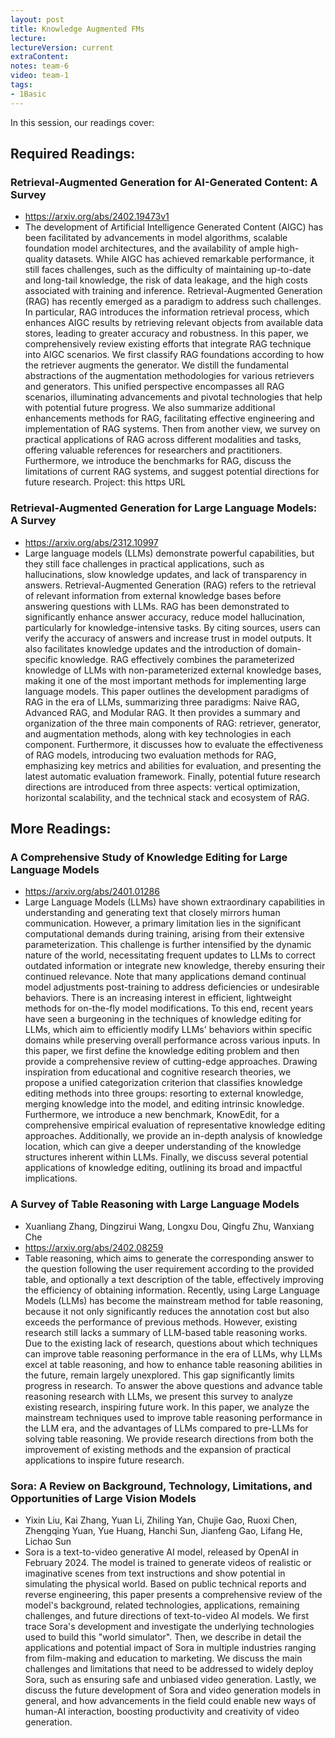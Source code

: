 ```yaml
---
layout: post
title: Knowledge Augmented FMs 
lecture: 
lectureVersion: current
extraContent: 
notes: team-6
video: team-1
tags:
- 1Basic
---
```


In this session, our readings cover: 

## Required Readings: 


### Retrieval-Augmented Generation for AI-Generated Content: A Survey
+ https://arxiv.org/abs/2402.19473v1
+ The development of Artificial Intelligence Generated Content (AIGC) has been facilitated by advancements in model algorithms, scalable foundation model architectures, and the availability of ample high-quality datasets. While AIGC has achieved remarkable performance, it still faces challenges, such as the difficulty of maintaining up-to-date and long-tail knowledge, the risk of data leakage, and the high costs associated with training and inference. Retrieval-Augmented Generation (RAG) has recently emerged as a paradigm to address such challenges. In particular, RAG introduces the information retrieval process, which enhances AIGC results by retrieving relevant objects from available data stores, leading to greater accuracy and robustness. In this paper, we comprehensively review existing efforts that integrate RAG technique into AIGC scenarios. We first classify RAG foundations according to how the retriever augments the generator. We distill the fundamental abstractions of the augmentation methodologies for various retrievers and generators. This unified perspective encompasses all RAG scenarios, illuminating advancements and pivotal technologies that help with potential future progress. We also summarize additional enhancements methods for RAG, facilitating effective engineering and implementation of RAG systems. Then from another view, we survey on practical applications of RAG across different modalities and tasks, offering valuable references for researchers and practitioners. Furthermore, we introduce the benchmarks for RAG, discuss the limitations of current RAG systems, and suggest potential directions for future research. Project: this https URL


### Retrieval-Augmented Generation for Large Language Models: A Survey
  + https://arxiv.org/abs/2312.10997
  + Large language models (LLMs) demonstrate powerful capabilities, but they still face challenges in practical applications, such as hallucinations, slow knowledge updates, and lack of transparency in answers. Retrieval-Augmented Generation (RAG) refers to the retrieval of relevant information from external knowledge bases before answering questions with LLMs. RAG has been demonstrated to significantly enhance answer accuracy, reduce model hallucination, particularly for knowledge-intensive tasks. By citing sources, users can verify the accuracy of answers and increase trust in model outputs. It also facilitates knowledge updates and the introduction of domain-specific knowledge. RAG effectively combines the parameterized knowledge of LLMs with non-parameterized external knowledge bases, making it one of the most important methods for implementing large language models. This paper outlines the development paradigms of RAG in the era of LLMs, summarizing three paradigms: Naive RAG, Advanced RAG, and Modular RAG. It then provides a summary and organization of the three main components of RAG: retriever, generator, and augmentation methods, along with key technologies in each component. Furthermore, it discusses how to evaluate the effectiveness of RAG models, introducing two evaluation methods for RAG, emphasizing key metrics and abilities for evaluation, and presenting the latest automatic evaluation framework. Finally, potential future research directions are introduced from three aspects: vertical optimization, horizontal scalability, and the technical stack and ecosystem of RAG.


## More Readings: 


### A Comprehensive Study of Knowledge Editing for Large Language Models
+ https://arxiv.org/abs/2401.01286
+ Large Language Models (LLMs) have shown extraordinary capabilities in understanding and generating text that closely mirrors human communication. However, a primary limitation lies in the significant computational demands during training, arising from their extensive parameterization. This challenge is further intensified by the dynamic nature of the world, necessitating frequent updates to LLMs to correct outdated information or integrate new knowledge, thereby ensuring their continued relevance. Note that many applications demand continual model adjustments post-training to address deficiencies or undesirable behaviors. There is an increasing interest in efficient, lightweight methods for on-the-fly model modifications. To this end, recent years have seen a burgeoning in the techniques of knowledge editing for LLMs, which aim to efficiently modify LLMs' behaviors within specific domains while preserving overall performance across various inputs. In this paper, we first define the knowledge editing problem and then provide a comprehensive review of cutting-edge approaches. Drawing inspiration from educational and cognitive research theories, we propose a unified categorization criterion that classifies knowledge editing methods into three groups: resorting to external knowledge, merging knowledge into the model, and editing intrinsic knowledge. Furthermore, we introduce a new benchmark, KnowEdit, for a comprehensive empirical evaluation of representative knowledge editing approaches. Additionally, we provide an in-depth analysis of knowledge location, which can give a deeper understanding of the knowledge structures inherent within LLMs. Finally, we discuss several potential applications of knowledge editing, outlining its broad and impactful implications.




### A Survey of Table Reasoning with Large Language Models
+ Xuanliang Zhang, Dingzirui Wang, Longxu Dou, Qingfu Zhu, Wanxiang Che
+ https://arxiv.org/abs/2402.08259
+ Table reasoning, which aims to generate the corresponding answer to the question following the user requirement according to the provided table, and optionally a text description of the table, effectively improving the efficiency of obtaining information. Recently, using Large Language Models (LLMs) has become the mainstream method for table reasoning, because it not only significantly reduces the annotation cost but also exceeds the performance of previous methods. However, existing research still lacks a summary of LLM-based table reasoning works. Due to the existing lack of research, questions about which techniques can improve table reasoning performance in the era of LLMs, why LLMs excel at table reasoning, and how to enhance table reasoning abilities in the future, remain largely unexplored. This gap significantly limits progress in research. To answer the above questions and advance table reasoning research with LLMs, we present this survey to analyze existing research, inspiring future work. In this paper, we analyze the mainstream techniques used to improve table reasoning performance in the LLM era, and the advantages of LLMs compared to pre-LLMs for solving table reasoning. We provide research directions from both the improvement of existing methods and the expansion of practical applications to inspire future research.




### Sora: A Review on Background, Technology, Limitations, and Opportunities of Large Vision Models
+ Yixin Liu, Kai Zhang, Yuan Li, Zhiling Yan, Chujie Gao, Ruoxi Chen, Zhengqing Yuan, Yue Huang, Hanchi Sun, Jianfeng Gao, Lifang He, Lichao Sun
+ Sora is a text-to-video generative AI model, released by OpenAI in February 2024. The model is trained to generate videos of realistic or imaginative scenes from text instructions and show potential in simulating the physical world. Based on public technical reports and reverse engineering, this paper presents a comprehensive review of the model's background, related technologies, applications, remaining challenges, and future directions of text-to-video AI models. We first trace Sora's development and investigate the underlying technologies used to build this "world simulator". Then, we describe in detail the applications and potential impact of Sora in multiple industries ranging from film-making and education to marketing. We discuss the main challenges and limitations that need to be addressed to widely deploy Sora, such as ensuring safe and unbiased video generation. Lastly, we discuss the future development of Sora and video generation models in general, and how advancements in the field could enable new ways of human-AI interaction, boosting productivity and creativity of video generation.

